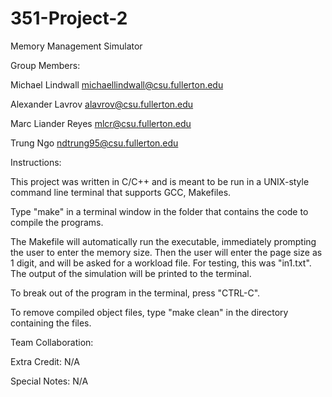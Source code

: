 # 351-Project-2
Memory Management Simulator

Group Members:

Michael Lindwall michaellindwall@csu.fullerton.edu

Alexander Lavrov alavrov@csu.fullerton.edu

Marc Liander Reyes mlcr@csu.fullerton.edu

Trung Ngo ndtrung95@csu.fullerton.edu

Instructions:

This project was written in C/C++ and is meant to be run in a UNIX-style command line terminal that supports GCC, Makefiles.

Type "make" in a terminal window in the folder that contains the code to compile the programs.

The Makefile will automatically run the executable, immediately prompting the user to enter the memory size.
Then the user will enter the page size as 1 digit, and will be asked for a workload file.  For testing, this was
"in1.txt".  The output of the simulation will be printed to the terminal.

To break out of the program in the terminal, press "CTRL-C".

To remove compiled object files, type "make clean" in the directory containing the files.

Team Collaboration:

Extra Credit: N/A

Special Notes: N/A
